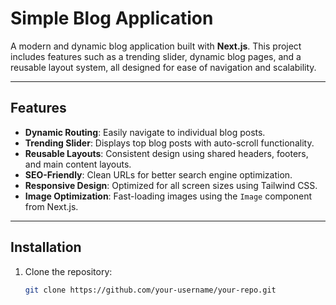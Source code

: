 # Simple Blog Application

A modern and dynamic blog application built with **Next.js**. This project includes features such as a trending slider, dynamic blog pages, and a reusable layout system, all designed for ease of navigation and scalability.

---

## Features

- **Dynamic Routing**: Easily navigate to individual blog posts.
- **Trending Slider**: Displays top blog posts with auto-scroll functionality.
- **Reusable Layouts**: Consistent design using shared headers, footers, and main content layouts.
- **SEO-Friendly**: Clean URLs for better search engine optimization.
- **Responsive Design**: Optimized for all screen sizes using Tailwind CSS.
- **Image Optimization**: Fast-loading images using the `Image` component from Next.js.

---

## Installation

1. Clone the repository:
   ```bash
   git clone https://github.com/your-username/your-repo.git
